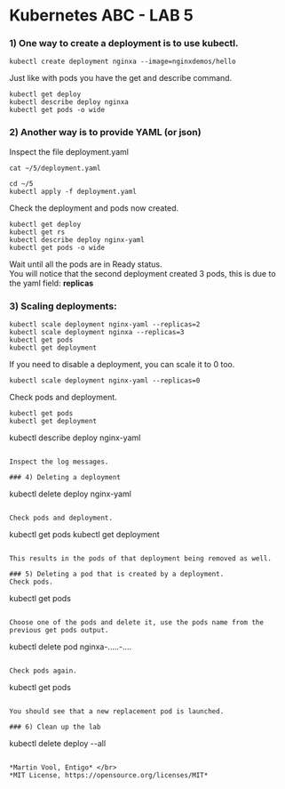# Kubernetes ABC - LAB 5

### 1) One way to create a deployment is to use kubectl.

```
kubectl create deployment nginxa --image=nginxdemos/hello
```

Just like with pods you have the get and describe command.

```
kubectl get deploy
kubectl describe deploy nginxa
kubectl get pods -o wide
```

### 2) Another way is to provide YAML (or json)
Inspect the file deployment.yaml

```
cat ~/5/deployment.yaml
```
```
cd ~/5
kubectl apply -f deployment.yaml
```

Check the deployment and pods now created.

```
kubectl get deploy
kubectl get rs
kubectl describe deploy nginx-yaml
kubectl get pods -o wide
```

Wait until all the pods are in Ready status.<br/>
You will notice that the second deployment created 3 pods, this is due to the yaml field: **replicas**

### 3) Scaling deployments:

```
kubectl scale deployment nginx-yaml --replicas=2
kubectl scale deployment nginxa --replicas=3
kubectl get pods 
kubectl get deployment
```

If you need to disable a deployment, you can scale it to 0 too.

```
kubectl scale deployment nginx-yaml --replicas=0
```

Check pods and deployment.

```
kubectl get pods
kubectl get deployment

```
kubectl describe deploy nginx-yaml
```

Inspect the log messages.

### 4) Deleting a deployment

```
kubectl delete deploy nginx-yaml
```

Check pods and deployment.

```
kubectl get pods
kubectl get deployment
```

This results in the pods of that deployment being removed as well.

### 5) Deleting a pod that is created by a deployment.
Check pods.

```
kubectl get pods
```

Choose one of the pods and delete it, use the pods name from the previous get pods output.

```
kubectl delete pod nginxa-.....-.... 
```

Check pods again.

```
kubectl get pods
```

You should see that a new replacement pod is launched.

### 6) Clean up the lab

```
kubectl delete deploy --all
```

*Martin Vool, Entigo* </br>
*MIT License, https://opensource.org/licenses/MIT*
